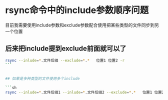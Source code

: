 # rsync命令中的include参数顺序问题

目前我需要使用include参数和exclude参数配合使用把某些类型的文件同步到另一个位置


## 后来把include提到exclude前面就可以了

```sh
rsync --inlude=*.文件后缀 --exclude=*.*   位置1 位置2 -r
```　　
 

## 如果是多种类型的文件使用多个include

```sh
rsync --inlude=*.文件后缀1 --inlude=*.文件后缀2 --exclude=*.*   位置1 位置2 -r
```
